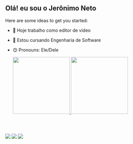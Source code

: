 ## Olá! eu sou o Jerônimo Neto

Here are some ideas to get you started:

- 🔭  Hoje trabalho como editor de video
- 🌱  Estou cursando Engenharia de Software
- 😊 Pronouns: Ele/Dele

  <a href="https://www.linkedin.com/in/jer%C3%B4nimo-neto-114b16224">
  <img height="180em" src="https://github-readme-stats.vercel.app/api?username=JEROONIMO&show_icons=true&theme=dark&include_all_commits=true&count_private=true"/>
  <img height="180em" src="https://github-readme-stats.vercel.app/api/top-langs/?username=JEROONIMO&layout=compact&langs_count=7&theme=dark"/>
</div>

<div style="display: inline_block"><br>

  ##
  
  <div>
  <a href="https://www.instagram.com/jeroonimo_/" target="_blank"><img src="https://img.shields.io/badge/-Instagram-993399?style=for-the-badge&logo=instagram&logoColor=white" target="_blank"></a>
  <a href = "jeroonimon@gmail.com"><img src="https://img.shields.io/badge/-Gmail-FF0000?style=for-the-badge&logo=gmail&logoColor=white" target="_blank"></a>
  <a href="https://www.linkedin.com/in/jer%C3%B4nimo-neto-114b16224" target="_blank"><img src="https://img.shields.io/badge/-LinkedIn-%230077B5?style=for-the-badge&logo=linkedin&logoColor=white" target="_blank " > </ a >                                         
 
  </div>
